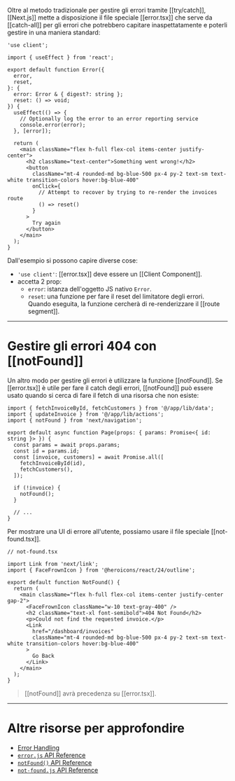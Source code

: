Oltre al metodo tradizionale per gestire gli errori tramite [[try/catch]], [[Next.js]] mette a disposizione il file speciale [[error.tsx]] che serve da [[catch-all]] per gli errori che potrebbero capitare inaspettatamente e poterli gestire in una maniera standard:

```tsx
'use client';
 
import { useEffect } from 'react';
 
export default function Error({
  error,
  reset,
}: {
  error: Error & { digest?: string };
  reset: () => void;
}) {
  useEffect(() => {
    // Optionally log the error to an error reporting service
    console.error(error);
  }, [error]);
 
  return (
    <main className="flex h-full flex-col items-center justify-center">
      <h2 className="text-center">Something went wrong!</h2>
      <button
        className="mt-4 rounded-md bg-blue-500 px-4 py-2 text-sm text-white transition-colors hover:bg-blue-400"
        onClick={
          // Attempt to recover by trying to re-render the invoices route
          () => reset()
        }
      >
        Try again
      </button>
    </main>
  );
}
```

Dall'esempio si possono capire diverse cose:

- `'use client'`: [[error.tsx]] deve essere un [[Client Component]].
- accetta 2 prop:
	- `error`: istanza dell'oggetto JS nativo `Error`.
	- `reset`: una funzione per fare il reset del limitatore degli errori. Quando eseguita, la funzione cercherà di re-renderizzare il [[route segment]].

---

# Gestire gli errori 404 con [[notFound]]
Un altro modo per gestire gli errori è utilizzare la funzione [[notFound]].
Se [[error.tsx]] è utile per fare il catch degli errori, [[notFound]] può essere usato quando si cerca di fare il fetch di una risorsa che non esiste:

```tsx
import { fetchInvoiceById, fetchCustomers } from '@/app/lib/data';
import { updateInvoice } from '@/app/lib/actions';
import { notFound } from 'next/navigation';
 
export default async function Page(props: { params: Promise<{ id: string }> }) {
  const params = await props.params;
  const id = params.id;
  const [invoice, customers] = await Promise.all([
    fetchInvoiceById(id),
    fetchCustomers(),
  ]);
 
  if (!invoice) {
    notFound();
  }
 
  // ...
}
```

Per mostrare una UI di errore all'utente, possiamo usare il file speciale [[not-found.tsx]].

```tsx
// not-found.tsx

import Link from 'next/link';
import { FaceFrownIcon } from '@heroicons/react/24/outline';
 
export default function NotFound() {
  return (
    <main className="flex h-full flex-col items-center justify-center gap-2">
      <FaceFrownIcon className="w-10 text-gray-400" />
      <h2 className="text-xl font-semibold">404 Not Found</h2>
      <p>Could not find the requested invoice.</p>
      <Link
        href="/dashboard/invoices"
        className="mt-4 rounded-md bg-blue-500 px-4 py-2 text-sm text-white transition-colors hover:bg-blue-400"
      >
        Go Back
      </Link>
    </main>
  );
}
```

>[[notFound]] avrà precedenza su [[error.tsx]].

---

# Altre risorse per approfondire

- [Error Handling](https://nextjs.org/docs/app/building-your-application/routing/error-handling)
- [`error.js` API Reference](https://nextjs.org/docs/app/api-reference/file-conventions/error)
- [`notFound()` API Reference](https://nextjs.org/docs/app/api-reference/functions/not-found)
- [`not-found.js` API Reference](https://nextjs.org/docs/app/api-reference/file-conventions/not-found)